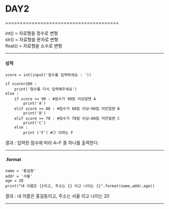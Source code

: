 # DAY2
=======================================

int() = 자료형을 정수로 변형   
str() = 자료형을 문자로 변형   
float() = 자료형을 소수로 변형   

-------------------------------------------------------------------------
#### 성적
```
score = int(input('점수를 입력하세요 : '))

if score>100 :
    print('점수를 다시 입력해주세요')
else :
    if score >= 90 : #점수가 90점 이상일땐 A
        print('A')
    elif score >= 80 : #점수가 80점 이상~90점 미만일땐 B
        print('B')
    elif score >= 70 : #점수가 70점 이상~80점 미만일땐 C
        print('C')
    else :
        print ('F') #그 이하는 F
```

결과 : 입력한 점수에 따라 A~F 중 하나를 출력한다.

-------------------------------------------------------------------------

#### .format
```
name = '홍길동'
addr = '서울'
age = 20
print("내 이름은 {}이고, 주소는 {} 이고 나이는 {}".format(name,addr,age))
```

결과 : 내 이름은 홍길동이고, 주소는 서울 이고 나이는 20

-------------------------------------------------------------------------
